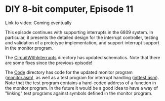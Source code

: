 # DIY 8-bit computer, Episode 11

Link to video: Coming eventually

This episode continues with supporting interrupts in the 6809 system.  In particular, it presents the detailed design for the interrupt controller, testing and validation of a prototype implementation, and support interrupt support in the monitor program.

The [CircuitWithInterrupts](CircuitWithInterrupts) directory has updated schematics.  Note that there are some fixes since the previous episode!

The [Code](Code) directory has code for the updated monitor program ([monitor.asm](Code/monitor.asm)), as well as a test program for interrupt handling ([inttest.asm](Code/inttest.asm)).  Note that the test program contains a hard-coded address of a function in the monitor program.  In the future it would be a good idea to have a way of "linking" test programs against symbols defined in the monitor program.
